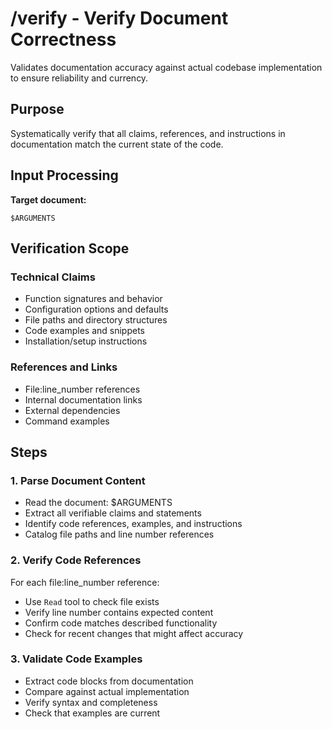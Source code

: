 # /verify - Verify Document Correctness

Validates documentation accuracy against actual codebase implementation to ensure reliability and currency.

## Purpose

Systematically verify that all claims, references, and instructions in documentation match the current state of the code.

## Input Processing

**Target document:**
```
$ARGUMENTS
```

## Verification Scope

### Technical Claims

- Function signatures and behavior
- Configuration options and defaults
- File paths and directory structures
- Code examples and snippets
- Installation/setup instructions

### References and Links

- File:line_number references
- Internal documentation links
- External dependencies
- Command examples

## Steps

### 1. Parse Document Content

- Read the document: $ARGUMENTS
- Extract all verifiable claims and statements
- Identify code references, examples, and instructions
- Catalog file paths and line number references

### 2. Verify Code References

For each file:line_number reference:
- Use `Read` tool to check file exists
- Verify line number contains expected content
- Confirm code matches described functionality
- Check for recent changes that might affect accuracy

### 3. Validate Code Examples

- Extract code blocks from documentation
- Compare against actual implementation
- Verify syntax and completeness
- Check that examples are current
